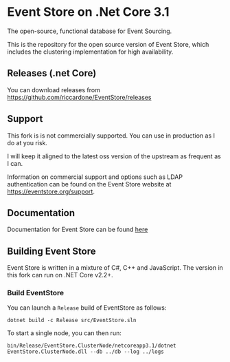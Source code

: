 # Event Store on .Net Core 3.1  

The open-source, functional database for Event Sourcing.

This is the repository for the open source version of Event Store, which includes the clustering implementation for high availability. 
  
## Releases (.net Core)
You can download releases from https://github.com/riccardone/EventStore/releases  

## Support  
  
This fork is is not commercially supported. You can use in production as I do at you risk.  

I will keep it aligned to the latest oss version of the upstream as frequent as I can.

Information on commercial support and options such as LDAP authentication can be found on the Event Store website at https://eventstore.org/support.  

## Documentation
Documentation for Event Store can be found [here](https://eventstore.org/docs/)  
  
## Building Event Store

Event Store is written in a mixture of C#, C++ and JavaScript. The version in this fork can run on .NET Core v2.2+.

### Build EventStore
You can launch a `Release` build of EventStore as follows:
```
dotnet build -c Release src/EventStore.sln
```

To start a single node, you can then run:
```
bin/Release/EventStore.ClusterNode/netcoreapp3.1/dotnet EventStore.ClusterNode.dll --db ../db --log ../logs
```